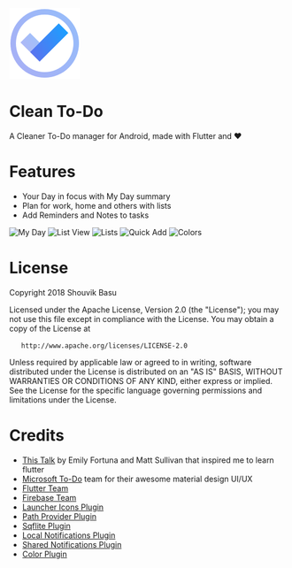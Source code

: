 


![alt text](https://github.com/babanomania/CleanToDO/raw/master/images/logo.png?raw=true "Clean To-Do")
# Clean To-Do

A Cleaner To-Do manager for Android, made with Flutter and ❤️

# Features

* Your Day in focus with My Day summary
* Plan for work, home and others with lists 
* Add Reminders and Notes to tasks

![My Day](https://github.com/babanomania/CleanToDO/tree/master/images/graphics/mockup_myday.png?raw=true "My Day")
![List View](https://github.com/babanomania/CleanToDO/tree/master/images/graphics/mockup_listview.png?raw=true "List view")
![Lists](https://github.com/babanomania/CleanToDO/tree/master/images/graphics/mockup_lists.png?raw=true "Lists")
![Quick Add](https://github.com/babanomania/CleanToDO/tree/master/images/graphics/mockup_quickadd.png?raw=true "Quick Add")
![Colors](https://github.com/babanomania/CleanToDO/tree/master/images/graphics/mockup_colors.png?raw=true "Colors")

# License

Copyright 2018 Shouvik Basu

   Licensed under the Apache License, Version 2.0 (the "License");
   you may not use this file except in compliance with the License.
   You may obtain a copy of the License at

       http://www.apache.org/licenses/LICENSE-2.0

   Unless required by applicable law or agreed to in writing, software
   distributed under the License is distributed on an "AS IS" BASIS,
   WITHOUT WARRANTIES OR CONDITIONS OF ANY KIND, either express or implied.
   See the License for the specific language governing permissions and
limitations under the License.

# Credits

* [This Talk](https://www.youtube.com/watch?v=iflV0D0d1zQ) by Emily Fortuna and Matt Sullivan that inspired me to learn flutter
* [Microsoft To-Do](https://todo.microsoft.com/en-us) team for their awesome material design UI/UX
* [Flutter Team](https://github.com/flutter/)
* [Firebase Team](https://firebase.google.com/docs/auth/)
* [Launcher Icons Plugin](https://github.com/franzsilva/flutter_launcher_icons)
* [Path Provider Plugin](https://github.com/flutter/plugins/tree/master/packages/path_provider)
* [Sqflite Plugin](https://github.com/tekartik/sqflite)
* [Local Notifications Plugin](https://github.com/MaikuB/flutter_local_notifications)
* [Shared Notifications Plugin](https://github.com/flutter/plugins/tree/master/packages/shared_preferences)
* [Color Plugin](http://github.com/MichaelFenwick/Color)


